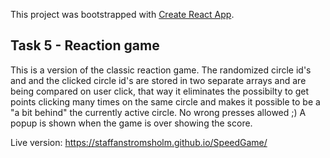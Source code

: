 This project was bootstrapped with [Create React App](https://github.com/facebook/create-react-app).

## Task 5 - Reaction game

This is a version of the classic reaction game.
The randomized circle id's and and the clicked circle id's are stored in two separate arrays and are being compared on user click, that way it eliminates the possibilty to get points clicking many times on the same circle and makes it possible to be a "a bit behind" the currently active circle. No wrong presses allowed ;) A popup is shown when the game is over showing the score.

Live version: https://staffanstromsholm.github.io/SpeedGame/

